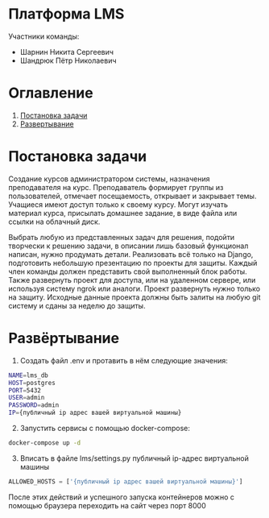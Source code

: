 # Платформа LMS
Участники команды:
- Шарнин Никита Сергеевич
- Шандрюк Пётр Николаевич

# Оглавление
1. [Постановка задачи](#постановка-задачи)
2. [Развертывание](#развертывание)

# Постановка задачи

Создание курсов администратором системы, назначения преподавателя на курс. Преподаватель формирует группы из пользователей, отмечает посещаемость, открывает и закрывает темы. Учащиеся имеют доступ только к своему курсу. Могут изучать материал курса, присылать домашнее задание, в виде файла или ссылки на облачный диск.

Выбрать любую из представленных задач для решения, подойти творчески к решению задачи, в описании лишь базовый функционал написан, нужно продумать детали. Реализовать всё только на Django, подготовить небольшую презентацию по проекты для защиты. Каждый член команды должен представить свой выполненный блок работы. Также развернуть проект для доступа, или на удаленном сервере, или используя систему ngrok или аналоги. Проект развернуть нужно только на защиту. Исходные данные проекта должны быть залиты на любую git систему и сданы за неделю до защиты.

# Развёртывание

1) Создать файл .env и протавить в нём следующие значения:
```bash
NAME=lms_db
HOST=postgres
PORT=5432
USER=admin
PASSWORD=admin
IP={публичный ip адрес вашей виртуальной машины}
```
2) Запустить сервисы с помощью docker-compose:
```bash
docker-compose up -d
```

3) Вписать в файле lms/settings.py публичный ip-адрес виртуальной машины
```py
ALLOWED_HOSTS = ['{публичный ip адрес вашей виртуальной машины}']
```

После этих действий и успешного запуска контейнеров можно с помощью браузера переходить на сайт через порт 8000
